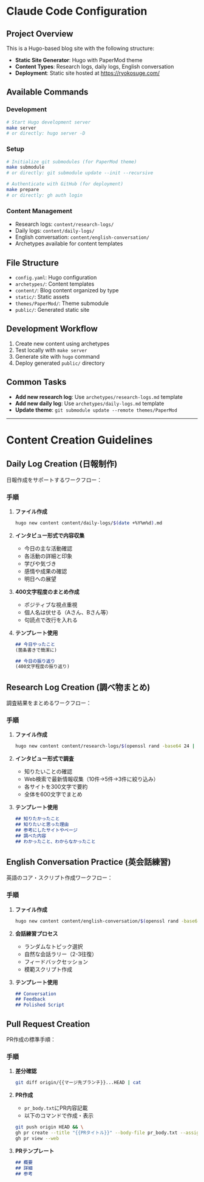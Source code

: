 # Claude Code Configuration

## Project Overview
This is a Hugo-based blog site with the following structure:
- **Static Site Generator**: Hugo with PaperMod theme
- **Content Types**: Research logs, daily logs, English conversation
- **Deployment**: Static site hosted at https://ryokosuge.com/

## Available Commands

### Development
```bash
# Start Hugo development server
make server
# or directly: hugo server -D
```

### Setup
```bash
# Initialize git submodules (for PaperMod theme)
make submodule
# or directly: git submodule update --init --recursive

# Authenticate with GitHub (for deployment)
make prepare
# or directly: gh auth login
```

### Content Management
- Research logs: `content/research-logs/`
- Daily logs: `content/daily-logs/`
- English conversation: `content/english-conversation/`
- Archetypes available for content templates

## File Structure
- `config.yaml`: Hugo configuration
- `archetypes/`: Content templates
- `content/`: Blog content organized by type
- `static/`: Static assets
- `themes/PaperMod/`: Theme submodule
- `public/`: Generated static site

## Development Workflow
1. Create new content using archetypes
2. Test locally with `make server`
3. Generate site with `hugo` command
4. Deploy generated `public/` directory

## Common Tasks
- **Add new research log**: Use `archetypes/research-logs.md` template
- **Add new daily log**: Use `archetypes/daily-logs.md` template  
- **Update theme**: `git submodule update --remote themes/PaperMod`

---

# Content Creation Guidelines

## Daily Log Creation (日報制作)

日報作成をサポートするワークフロー：

### 手順
1. **ファイル作成**
   ```bash
   hugo new content content/daily-logs/$(date +%Y%m%d).md
   ```

2. **インタビュー形式で内容収集**
   - 今日の主な活動確認
   - 各活動の詳細と印象
   - 学びや気づき
   - 感情や成果の確認
   - 明日への展望

3. **400文字程度のまとめ作成**
   - ポジティブな視点重視
   - 個人名は伏せる（Aさん、Bさん等）
   - 句読点で改行を入れる

4. **テンプレート使用**
   ```markdown
   ## 今日やったこと
   (箇条書きで簡潔に)

   ## 今日の振り返り
   (400文字程度の振り返り)
   ```

## Research Log Creation (調べ物まとめ)

調査結果をまとめるワークフロー：

### 手順
1. **ファイル作成**
   ```bash
   hugo new content content/research-logs/$(openssl rand -base64 24 | tr -dc 'a-zA-Z0-9' | head -c 32).md
   ```

2. **インタビュー形式で調査**
   - 知りたいことの確認
   - Web検索で最新情報収集（10件→5件→3件に絞り込み）
   - 各サイトを300文字で要約
   - 全体を600文字でまとめ

3. **テンプレート使用**
   ```markdown
   ## 知りたかったこと
   ## 知りたいと思った理由  
   ## 参考にしたサイトやページ
   ## 調べた内容
   ## わかったこと、わからなかったこと
   ```

## English Conversation Practice (英会話練習)

英語のコア・スクリプト作成ワークフロー：

### 手順
1. **ファイル作成**
   ```bash
   hugo new content content/english-conversation/$(openssl rand -base64 24 | tr -dc 'a-zA-Z0-9' | head -c 32).md
   ```

2. **会話練習プロセス**
   - ランダムなトピック選択
   - 自然な会話ラリー（2-3往復）
   - フィードバックセッション
   - 模範スクリプト作成

3. **テンプレート使用**
   ```markdown
   ## Conversation
   ## Feedback
   ## Polished Script
   ```

## Pull Request Creation

PR作成の標準手順：

### 手順
1. **差分確認**
   ```bash
   git diff origin/{{マージ先ブランチ}}...HEAD | cat
   ```

2. **PR作成**
   - `pr_body.txt`にPR内容記載
   - 以下のコマンドで作成・表示
   ```bash
   git push origin HEAD && \
   gh pr create --title "{{PRタイトル}}" --body-file pr_body.txt --assignee @me && \
   gh pr view --web
   ```

3. **PRテンプレート**
   ```markdown
   ## 概要
   ## 詳細
   ## 参考
   ```